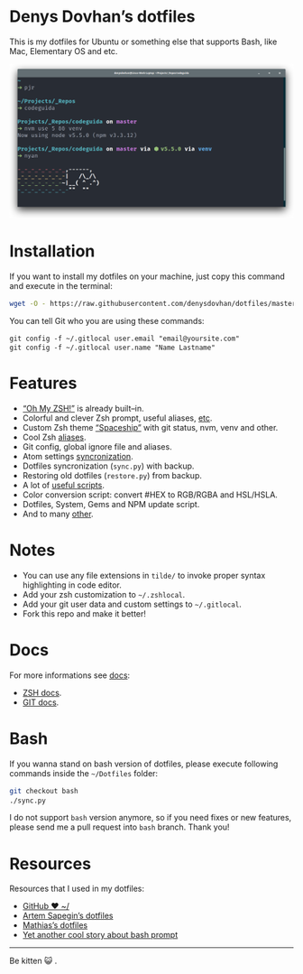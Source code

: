# Denys Dovhan’s dotfiles

This is my dotfiles for Ubuntu or something else that supports Bash, like Mac, Elementary OS and etc.

![Terminal App](./preview.png)

# Installation

If you want to install my dotfiles on your machine, just copy this command and execute in the terminal:

```sh
wget -O - https://raw.githubusercontent.com/denysdovhan/dotfiles/master/installer.sh | sh
```

You can tell Git who you are using these commands:

```
git config -f ~/.gitlocal user.email "email@yoursite.com"
git config -f ~/.gitlocal user.name "Name Lastname"
```

# Features

* [“Oh My ZSH!”](http://ohmyz.sh/) is already built–in.
* Colorful and clever Zsh prompt, useful aliases, [etc](./docs/ZSH.md).
* Custom Zsh theme [“Spaceship”](https://github.com/denysdovhan/spaceship-zsh-theme) with git status, nvm, venv and other.
* Cool Zsh [aliases](./docs/ZSH.md).
* Git config, global ignore file and aliases.
* Atom settings [syncronization](https://github.com/denysdovhan/dotfiles/tree/master/setup/atom.sh).
* Dotfiles syncronization (`sync.py`) with backup.
* Restoring old dotfiles (`restore.py`) from backup.
* A lot of [useful scripts](https://github.com/denysdovhan/dotfiles/tree/master/bin).
* Color conversion script: convert #HEX to RGB/RGBA and HSL/HSLA.
* Dotfiles, System, Gems and NPM update script.
* And to many [other](./docs/BASH.md).

# Notes

* You can use any file extensions in `tilde/` to invoke proper syntax highlighting in code editor.
* Add your zsh customization to `~/.zshlocal`.
* Add your git user data and custom settings to `~/.gitlocal`.
* Fork this repo and make it better!

# Docs

For more informations see [docs](./docs):

* [ZSH docs](./docs/ZSH.md).
* [GIT docs](./docs/GIT.md).

# Bash

If you wanna stand on bash version of dotfiles, please execute following commands inside the `~/Dotfiles` folder:

```sh
git checkout bash
./sync.py
```

I do not support `bash` version anymore, so if you need fixes or new features, please send me a pull request into `bash` branch. Thank you!

# Resources

Resources that I used in my dotfiles:

* [GitHub ❤ ~/](http://dotfiles.github.com/)
* [Artem Sapegin’s dotfiles](https://github.com/sapegin/dotfiles)
* [Mathias’s dotfiles](https://github.com/mathiasbynens/dotfiles)
* [Yet another cool story about bash prompt](http://habrahabr.ru/company/mailru/blog/145008/)

---

Be kitten :smiley_cat: .
